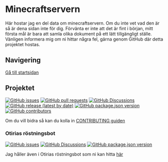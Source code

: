 # Minecraftservern

Här hostar jag en del data om minecraftservern. Om du inte vet vad den är så är dena sidan inte för dig.
Förvänta er inte att det är fint i början, mitt första mål är bara att samla olika dokument på ett lätt tillgängligt ställe.
Vänligen informera mig om ni hittar några fel, gärna genom GitHub där detta projektet hostas.

## Navigering

[Gå till startsidan](start)

## Projektet

[![GitHub issues](https://img.shields.io/github/issues/Isglassen/Minecraftservern)](https://github.com/Isglassen/Minecraftservern/issues) [![GitHub pull requests](https://img.shields.io/github/issues-pr/Isglassen/Minecraftservern)](https://github.com/Isglassen/Minecraftservern/pulls) [![GitHub Discussions](https://img.shields.io/github/discussions/Isglassen/Minecraftservern)](https://github.com/Isglassen/Minecraftservern/discussions) [![GitHub release (latest by date)](https://img.shields.io/github/v/release/Isglassen/Minecraftservern?display_name=tag)](github.com/Isglassen/Minecraftservern/releases/latest) [![GitHub package.json version](https://img.shields.io/github/package-json/v/Isglassen/Minecraftservern)](https://github.com/Isglassen/Minecraftservern/commits/main) [![GitHub contributors](https://img.shields.io/github/contributors/Isglassen/Minecraftservern)](https://github.com/Isglassen/Minecraftservern/blob/main/CONTRIBUTING.md)

Om du vill bidra så kan du kolla in [CONTRIBUTING guiden](https://github.com/Isglassen/Minecraftservern/blob/main/CONTRIBUTING.md)

### Otirias röstningsbot

[![GitHub issues](https://img.shields.io/github/issues/Isglassen/OtiriaVoting)](https://github.com/Isglassen/OtiriaVoting/issues) [![GitHub Discussions](https://img.shields.io/github/discussions/Isglassen/OtiriaVoting)](https://github.com/Isglassen/OtiriaVoting/discussions) [![GitHub package.json version](https://img.shields.io/github/package-json/v/Isglassen/OtiriaVoting)](https://github.com/Isglassen/OtiriaVoting/commits/main)

Jag håller även i Otirias röstningsbot som ni kan hitta [här](https://github.com/Isglassen/OtiriaVoting)

